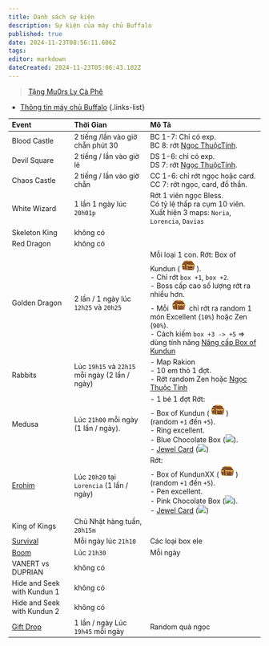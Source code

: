 ```yaml
---
title: Danh sách sự kiện
description: Sự kiện của máy chủ Buffalo
published: true
date: 2024-11-23T08:56:11.606Z
tags: 
editor: markdown
dateCreated: 2024-11-23T05:06:43.102Z
---
```


> [Tặng Mu0rs Ly Cà Phê](https://mu0rs.com/ung-ho-mu-ko-reset)

- [Thông tin máy chủ Buffalo](https://wiki.mu0rs.com/vi/server/buffalo)
{.links-list}

<div align="center"/>

| Event | Thời Gian | Mô Tả |
|:------|:----------|:------|
| Blood Castle | 2 tiếng /lần vào giờ chẵn phút 30 | BC 1-7: Chỉ có exp.<br>BC 8: rớt [Ngọc ThuộcTính](/vi/craft/jewel-of-elements). |
| Devil Square | 2 tiếng / lần vào giờ lẻ | DS 1-6: chỉ có exp.<br>DS 7: rớt [Ngọc ThuộcTính](/vi/craft/jewel-of-elements). |
| Chaos Castle | 2 tiếng / lần vào giờ chẵn | CC 1-6: chỉ rớt ngọc hoặc card.<br>CC 7: rớt ngọc, card, đồ thần. |
| White Wizard | 1 lần 1 ngày lúc `20h01p` |  Rớt 1 viên ngọc Bless.<br>Có tỷ lệ thấp ra cụm 10 viên.<br>Xuất hiện 3 maps: `Noria`, `Lorencia`, `Davias` |
| Skeleton King | không có | |
| Red Dragon | không có | |
| Golden Dragon | 2 lần / 1 ngày lúc `12h25` và `20h25` | Mỗi loại 1 con. Rớt: Box of Kundun (![box_kundun.png](/assets/box_kundun.png)).<br>- Chỉ rớt `box +1`, `box +2`.<br>- Boss cấp cao số lượng rớt ra nhiều hơn.<br>- Mỗi ![box_kundun.png](/assets/box_kundun.png) chỉ rớt ra random 1 món Excellent (`10%`) hoặc Zen (`90%`).<br>- Cách kiếm `box +3 -> +5` => dùng tính năng [Nâng cấp Box of Kundun](/vi/craft/upgrade-box-kundun) |
| Rabbits | Lúc `19h15` và `22h15` mỗi ngày (2 lần / ngày) | - Map Rakion<br>- 10 em thỏ 1 đợt.<br>- Rớt random Zen hoặc [Ngọc Thuộc Tính](/vi/craft/jewel-of-elements) |
| Medusa | Lúc `21h00` mỗi ngày (1 lần / ngày). | - 1 bé 1 đợt Rớt:<br>- Box of Kundun (![box_kundun.png](/assets/box_kundun.png)) (random `+1` đến `+5`).<br>- Ring excellent.<br>- Blue Chocolate Box (![](https://mu0rs.com/item_images/14/34.gif)).<br>- [Jewel Card](/vi/craft/jewel-card) (![](https://mu0rs.com/item_images/14/146.gif)) |
| [Erohim](/vi/monsters/erohim) | Lúc `20h20` tại `Lorencia` (1 lần / ngày) | Rớt:<br>- Box of KundunXX (![box_kundun.png](/assets/box_kundun.png)) (random `+1` đến `+5`).<br>- Pen excellent.<br>- Pink Chocolate Box (![](https://mu0rs.com/item_images/14/32.gif)).<br>- [Jewel Card](/vi/craft/jewel-card) (![](https://mu0rs.com/item_images/14/146.gif)) |
| King of Kings | Chủ Nhật hàng tuần, `20h15m` | |
| [Survival](/vi/events/survival) | Mỗi ngày lúc `21h10` | Các loại box ele |
| [Boom](/vi/events/boom) | Lúc `21h30` | Mỗi ngày | |
| VANERT vs DUPRIAN | không có | |
| Hide and Seek with Kundun 1 | không có | |
| Hide and Seek with Kundun 2 | không có | |
| [Gift Drop](/vi/event/gift-drop) | 1 lần / ngày Lúc `19h45` mỗi ngày | Random quà ngọc |